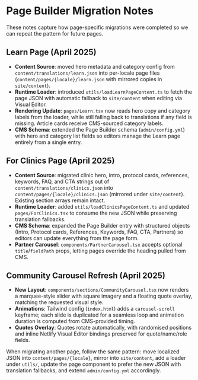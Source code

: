 # Page Builder Migration Notes

These notes capture how page-specific migrations were completed so we can repeat the pattern for future pages.

## Learn Page (April 2025)
- **Content Source**: moved hero metadata and category config from `content/translations/learn.json` into per-locale page files (`content/pages/{locale}/learn.json` with mirrored copies in `site/content`).
- **Runtime Loader**: introduced `utils/loadLearnPageContent.ts` to fetch the page JSON with automatic fallback to `site/content` when editing via Visual Editor.
- **Rendering Update**: `pages/Learn.tsx` now reads hero copy and category labels from the loader, while still falling back to translations if any field is missing. Article cards receive CMS-sourced category labels.
- **CMS Schema**: extended the Page Builder schema (`admin/config.yml`) with hero and category list fields so editors manage the Learn page entirely from a single entry.

## For Clinics Page (April 2025)
- **Content Source**: migrated clinic hero, intro, protocol cards, references, keywords, FAQ, and CTA strings out of `content/translations/clinics.json` into `content/pages/{locale}/clinics.json` (mirrored under `site/content`). Existing section arrays remain intact.
- **Runtime Loader**: added `utils/loadClinicsPageContent.ts` and updated `pages/ForClinics.tsx` to consume the new JSON while preserving translation fallbacks.
- **CMS Schema**: expanded the Page Builder entry with structured objects (Intro, Protocol cards, References, Keywords, FAQ, CTA, Partners) so editors can update everything from the page form.
- **Partner Carousel**: `components/PartnerCarousel.tsx` accepts optional `title`/`fieldPath` props, letting pages override the heading pulled from CMS.

## Community Carousel Refresh (April 2025)
- **New Layout**: `components/sections/CommunityCarousel.tsx` now renders a marquee-style slider with square imagery and a floating quote overlay, matching the requested visual style.
- **Animations**: Tailwind config (`index.html`) adds a `carousel-scroll` keyframe; each slide is duplicated for a seamless loop and animation duration is computed from CMS-provided timing.
- **Quotes Overlay**: Quotes rotate automatically, with randomised positions and inline Netlify Visual Editor bindings preserved for quote/name/role fields.

When migrating another page, follow the same pattern: move localized JSON into `content/pages/{locale}`, mirror into `site/content`, add a loader under `utils/`, update the page component to prefer the new JSON with translation fallbacks, and extend `admin/config.yml` accordingly.

